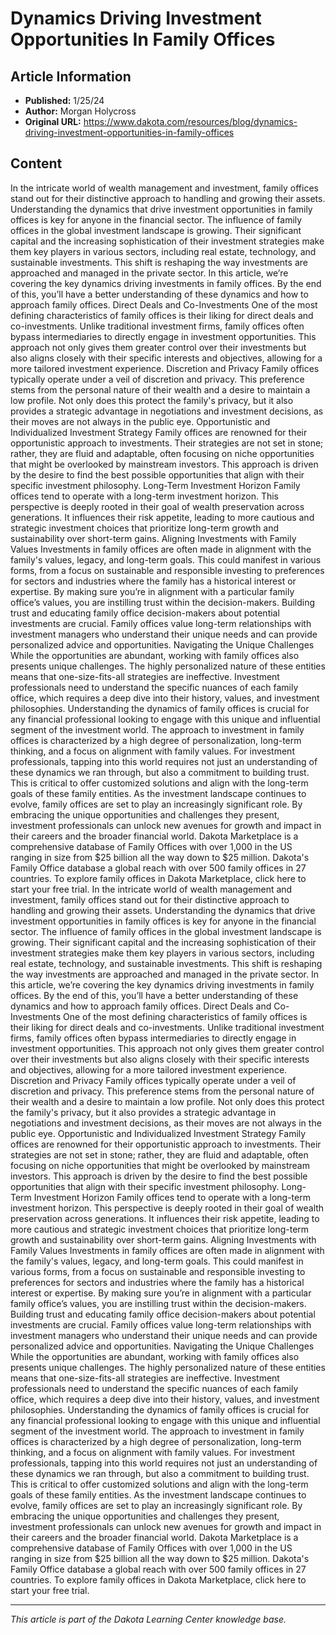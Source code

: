 # Dynamics Driving Investment Opportunities In Family Offices

## Article Information
- **Published:** 1/25/24
- **Author:** Morgan Holycross
- **Original URL:** https://www.dakota.com/resources/blog/dynamics-driving-investment-opportunities-in-family-offices

## Content

In the intricate world of wealth management and investment, family offices stand out for their distinctive approach to handling and growing their assets. Understanding the dynamics that drive investment opportunities in family offices is key for anyone in the financial sector. The influence of family offices in the global investment landscape is growing. Their significant capital and the increasing sophistication of their investment strategies make them key players in various sectors, including real estate, technology, and sustainable investments. This shift is reshaping the way investments are approached and managed in the private sector. In this article, we’re covering the key dynamics driving investments in family offices. By the end of this, you’ll have a better understanding of these dynamics and how to approach family offices. Direct Deals and Co-Investments One of the most defining characteristics of family offices is their liking for direct deals and co-investments. Unlike traditional investment firms, family offices often bypass intermediaries to directly engage in investment opportunities. This approach not only gives them greater control over their investments but also aligns closely with their specific interests and objectives, allowing for a more tailored investment experience. Discretion and Privacy Family offices typically operate under a veil of discretion and privacy. This preference stems from the personal nature of their wealth and a desire to maintain a low profile. Not only does this protect the family's privacy, but it also provides a strategic advantage in negotiations and investment decisions, as their moves are not always in the public eye. Opportunistic and Individualized Investment Strategy Family offices are renowned for their opportunistic approach to investments. Their strategies are not set in stone; rather, they are fluid and adaptable, often focusing on niche opportunities that might be overlooked by mainstream investors. This approach is driven by the desire to find the best possible opportunities that align with their specific investment philosophy. Long-Term Investment Horizon Family offices tend to operate with a long-term investment horizon. This perspective is deeply rooted in their goal of wealth preservation across generations. It influences their risk appetite, leading to more cautious and strategic investment choices that prioritize long-term growth and sustainability over short-term gains. Aligning Investments with Family Values Investments in family offices are often made in alignment with the family's values, legacy, and long-term goals. This could manifest in various forms, from a focus on sustainable and responsible investing to preferences for sectors and industries where the family has a historical interest or expertise. By making sure you’re in alignment with a particular family office’s values, you are instilling trust within the decision-makers. Building trust and educating family office decision-makers about potential investments are crucial. Family offices value long-term relationships with investment managers who understand their unique needs and can provide personalized advice and opportunities. Navigating the Unique Challenges While the opportunities are abundant, working with family offices also presents unique challenges. The highly personalized nature of these entities means that one-size-fits-all strategies are ineffective. Investment professionals need to understand the specific nuances of each family office, which requires a deep dive into their history, values, and investment philosophies. Understanding the dynamics of family offices is crucial for any financial professional looking to engage with this unique and influential segment of the investment world. The approach to investment in family offices is characterized by a high degree of personalization, long-term thinking, and a focus on alignment with family values. For investment professionals, tapping into this world requires not just an understanding of these dynamics we ran through, but also a commitment to building trust. This is critical to offer customized solutions and align with the long-term goals of these family entities. As the investment landscape continues to evolve, family offices are set to play an increasingly significant role. By embracing the unique opportunities and challenges they present, investment professionals can unlock new avenues for growth and impact in their careers and the broader financial world. Dakota Marketplace is a comprehensive database of Family Offices with over 1,000 in the US ranging in size from $25 billion all the way down to $25 million. Dakota's Family Office database a global reach with over 500 family offices in 27 countries. To explore family offices in Dakota Marketplace, click here to start your free trial. In the intricate world of wealth management and investment, family offices stand out for their distinctive approach to handling and growing their assets. Understanding the dynamics that drive investment opportunities in family offices is key for anyone in the financial sector. The influence of family offices in the global investment landscape is growing. Their significant capital and the increasing sophistication of their investment strategies make them key players in various sectors, including real estate, technology, and sustainable investments. This shift is reshaping the way investments are approached and managed in the private sector. In this article, we’re covering the key dynamics driving investments in family offices. By the end of this, you’ll have a better understanding of these dynamics and how to approach family offices. Direct Deals and Co-Investments One of the most defining characteristics of family offices is their liking for direct deals and co-investments. Unlike traditional investment firms, family offices often bypass intermediaries to directly engage in investment opportunities. This approach not only gives them greater control over their investments but also aligns closely with their specific interests and objectives, allowing for a more tailored investment experience. Discretion and Privacy Family offices typically operate under a veil of discretion and privacy. This preference stems from the personal nature of their wealth and a desire to maintain a low profile. Not only does this protect the family's privacy, but it also provides a strategic advantage in negotiations and investment decisions, as their moves are not always in the public eye. Opportunistic and Individualized Investment Strategy Family offices are renowned for their opportunistic approach to investments. Their strategies are not set in stone; rather, they are fluid and adaptable, often focusing on niche opportunities that might be overlooked by mainstream investors. This approach is driven by the desire to find the best possible opportunities that align with their specific investment philosophy. Long-Term Investment Horizon Family offices tend to operate with a long-term investment horizon. This perspective is deeply rooted in their goal of wealth preservation across generations. It influences their risk appetite, leading to more cautious and strategic investment choices that prioritize long-term growth and sustainability over short-term gains. Aligning Investments with Family Values Investments in family offices are often made in alignment with the family's values, legacy, and long-term goals. This could manifest in various forms, from a focus on sustainable and responsible investing to preferences for sectors and industries where the family has a historical interest or expertise. By making sure you’re in alignment with a particular family office’s values, you are instilling trust within the decision-makers. Building trust and educating family office decision-makers about potential investments are crucial. Family offices value long-term relationships with investment managers who understand their unique needs and can provide personalized advice and opportunities. Navigating the Unique Challenges While the opportunities are abundant, working with family offices also presents unique challenges. The highly personalized nature of these entities means that one-size-fits-all strategies are ineffective. Investment professionals need to understand the specific nuances of each family office, which requires a deep dive into their history, values, and investment philosophies. Understanding the dynamics of family offices is crucial for any financial professional looking to engage with this unique and influential segment of the investment world. The approach to investment in family offices is characterized by a high degree of personalization, long-term thinking, and a focus on alignment with family values. For investment professionals, tapping into this world requires not just an understanding of these dynamics we ran through, but also a commitment to building trust. This is critical to offer customized solutions and align with the long-term goals of these family entities. As the investment landscape continues to evolve, family offices are set to play an increasingly significant role. By embracing the unique opportunities and challenges they present, investment professionals can unlock new avenues for growth and impact in their careers and the broader financial world. Dakota Marketplace is a comprehensive database of Family Offices with over 1,000 in the US ranging in size from $25 billion all the way down to $25 million. Dakota's Family Office database a global reach with over 500 family offices in 27 countries. To explore family offices in Dakota Marketplace, click here to start your free trial.

---

*This article is part of the Dakota Learning Center knowledge base.*